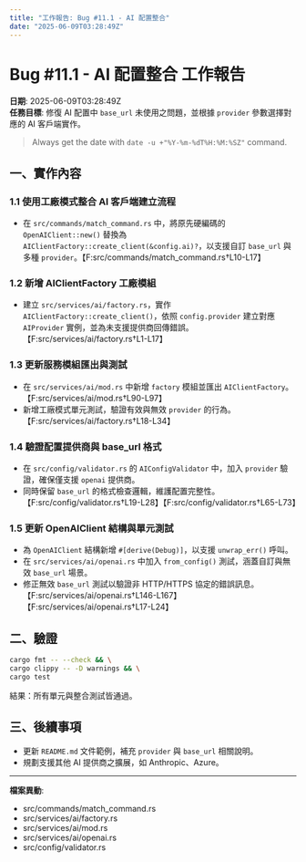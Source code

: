 ```yaml
---
title: "工作報告: Bug #11.1 - AI 配置整合"
date: "2025-06-09T03:28:49Z"
---
```


# Bug #11.1 - AI 配置整合 工作報告

**日期**: 2025-06-09T03:28:49Z  
**任務目標**: 修復 AI 配置中 `base_url` 未使用之問題，並根據 `provider` 參數選擇對應的 AI 客戶端實作。

> Always get the date with `date -u +"%Y-%m-%dT%H:%M:%SZ"` command.

## 一、實作內容

### 1.1 使用工廠模式整合 AI 客戶端建立流程
- 在 `src/commands/match_command.rs` 中，將原先硬編碼的 `OpenAIClient::new()` 替換為 `AIClientFactory::create_client(&config.ai)?`，以支援自訂 `base_url` 與多種 `provider`。【F:src/commands/match_command.rs†L10-L17】

### 1.2 新增 AIClientFactory 工廠模組
- 建立 `src/services/ai/factory.rs`，實作 `AIClientFactory::create_client()`，依照 `config.provider` 建立對應 `AIProvider` 實例，並為未支援提供商回傳錯誤。【F:src/services/ai/factory.rs†L1-L17】

### 1.3 更新服務模組匯出與測試
- 在 `src/services/ai/mod.rs` 中新增 `factory` 模組並匯出 `AIClientFactory`。【F:src/services/ai/mod.rs†L90-L97】
- 新增工廠模式單元測試，驗證有效與無效 `provider` 的行為。【F:src/services/ai/factory.rs†L18-L34】

### 1.4 驗證配置提供商與 base_url 格式
- 在 `src/config/validator.rs` 的 `AIConfigValidator` 中，加入 `provider` 驗證，確保僅支援 `openai` 提供商。
- 同時保留 `base_url` 的格式檢查邏輯，維護配置完整性。【F:src/config/validator.rs†L19-L28】【F:src/config/validator.rs†L65-L73】

### 1.5 更新 OpenAIClient 結構與單元測試
- 為 `OpenAIClient` 結構新增 `#[derive(Debug)]`，以支援 `unwrap_err()` 呼叫。
- 在 `src/services/ai/openai.rs` 中加入 `from_config()` 測試，涵蓋自訂與無效 `base_url` 場景。
- 修正無效 `base_url` 測試以驗證非 HTTP/HTTPS 協定的錯誤訊息。【F:src/services/ai/openai.rs†L146-L167】【F:src/services/ai/openai.rs†L17-L24】

## 二、驗證
```bash
cargo fmt -- --check && \
cargo clippy -- -D warnings && \
cargo test
```

結果：所有單元與整合測試皆通過。

## 三、後續事項
- 更新 `README.md` 文件範例，補充 `provider` 與 `base_url` 相關說明。
- 規劃支援其他 AI 提供商之擴展，如 Anthropic、Azure。

---
**檔案異動**:
- src/commands/match_command.rs
- src/services/ai/factory.rs
- src/services/ai/mod.rs
- src/services/ai/openai.rs
- src/config/validator.rs
